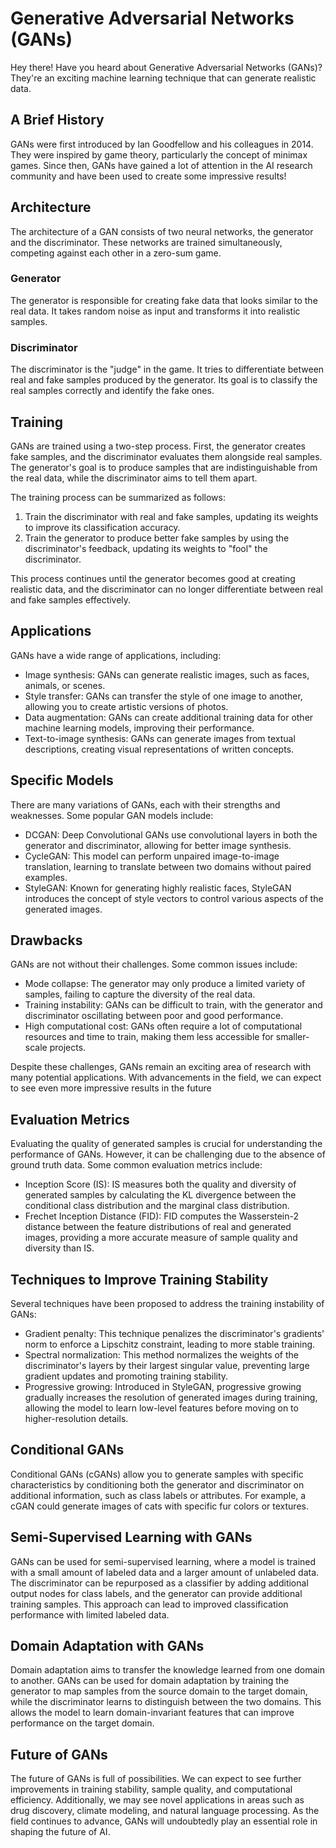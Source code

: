 # Generative Adversarial Networks (GANs)

Hey there! Have you heard about Generative Adversarial Networks (GANs)? They're an exciting machine learning technique that can generate realistic data. 

## A Brief History

GANs were first introduced by Ian Goodfellow and his colleagues in 2014. They were inspired by game theory, particularly the concept of minimax games. Since then, GANs have gained a lot of attention in the AI research community and have been used to create some impressive results!

## Architecture

The architecture of a GAN consists of two neural networks, the generator and the discriminator. These networks are trained simultaneously, competing against each other in a zero-sum game.

### Generator

The generator is responsible for creating fake data that looks similar to the real data. It takes random noise as input and transforms it into realistic samples.

### Discriminator

The discriminator is the "judge" in the game. It tries to differentiate between real and fake samples produced by the generator. Its goal is to classify the real samples correctly and identify the fake ones.

## Training

GANs are trained using a two-step process. First, the generator creates fake samples, and the discriminator evaluates them alongside real samples. The generator's goal is to produce samples that are indistinguishable from the real data, while the discriminator aims to tell them apart.

The training process can be summarized as follows:

1. Train the discriminator with real and fake samples, updating its weights to improve its classification accuracy.
2. Train the generator to produce better fake samples by using the discriminator's feedback, updating its weights to "fool" the discriminator.

This process continues until the generator becomes good at creating realistic data, and the discriminator can no longer differentiate between real and fake samples effectively.

## Applications

GANs have a wide range of applications, including:

- Image synthesis: GANs can generate realistic images, such as faces, animals, or scenes.
- Style transfer: GANs can transfer the style of one image to another, allowing you to create artistic versions of photos.
- Data augmentation: GANs can create additional training data for other machine learning models, improving their performance.
- Text-to-image synthesis: GANs can generate images from textual descriptions, creating visual representations of written concepts.

## Specific Models

There are many variations of GANs, each with their strengths and weaknesses. Some popular GAN models include:

- DCGAN: Deep Convolutional GANs use convolutional layers in both the generator and discriminator, allowing for better image synthesis.
- CycleGAN: This model can perform unpaired image-to-image translation, learning to translate between two domains without paired examples.
- StyleGAN: Known for generating highly realistic faces, StyleGAN introduces the concept of style vectors to control various aspects of the generated images.

## Drawbacks

GANs are not without their challenges. Some common issues include:

- Mode collapse: The generator may only produce a limited variety of samples, failing to capture the diversity of the real data.
- Training instability: GANs can be difficult to train, with the generator and discriminator oscillating between poor and good performance.
- High computational cost: GANs often require a lot of computational resources and time to train, making them less accessible for smaller-scale projects.

Despite these challenges, GANs remain an exciting area of research with many potential applications. With advancements in the field, we can expect to see even more impressive results in the future

## Evaluation Metrics

Evaluating the quality of generated samples is crucial for understanding the performance of GANs. However, it can be challenging due to the absence of ground truth data. Some common evaluation metrics include:

- Inception Score (IS): IS measures both the quality and diversity of generated samples by calculating the KL divergence between the conditional class distribution and the marginal class distribution.
- Frechet Inception Distance (FID): FID computes the Wasserstein-2 distance between the feature distributions of real and generated images, providing a more accurate measure of sample quality and diversity than IS.

## Techniques to Improve Training Stability

Several techniques have been proposed to address the training instability of GANs:

- Gradient penalty: This technique penalizes the discriminator's gradients' norm to enforce a Lipschitz constraint, leading to more stable training.
- Spectral normalization: This method normalizes the weights of the discriminator's layers by their largest singular value, preventing large gradient updates and promoting training stability.
- Progressive growing: Introduced in StyleGAN, progressive growing gradually increases the resolution of generated images during training, allowing the model to learn low-level features before moving on to higher-resolution details.

## Conditional GANs

Conditional GANs (cGANs) allow you to generate samples with specific characteristics by conditioning both the generator and discriminator on additional information, such as class labels or attributes. For example, a cGAN could generate images of cats with specific fur colors or textures.

## Semi-Supervised Learning with GANs

GANs can be used for semi-supervised learning, where a model is trained with a small amount of labeled data and a larger amount of unlabeled data. The discriminator can be repurposed as a classifier by adding additional output nodes for class labels, and the generator can provide additional training samples. This approach can lead to improved classification performance with limited labeled data.

## Domain Adaptation with GANs

Domain adaptation aims to transfer the knowledge learned from one domain to another. GANs can be used for domain adaptation by training the generator to map samples from the source domain to the target domain, while the discriminator learns to distinguish between the two domains. This allows the model to learn domain-invariant features that can improve performance on the target domain.

## Future of GANs

The future of GANs is full of possibilities. We can expect to see further improvements in training stability, sample quality, and computational efficiency. Additionally, we may see novel applications in areas such as drug discovery, climate modeling, and natural language processing. As the field continues to advance, GANs will undoubtedly play an essential role in shaping the future of AI.
